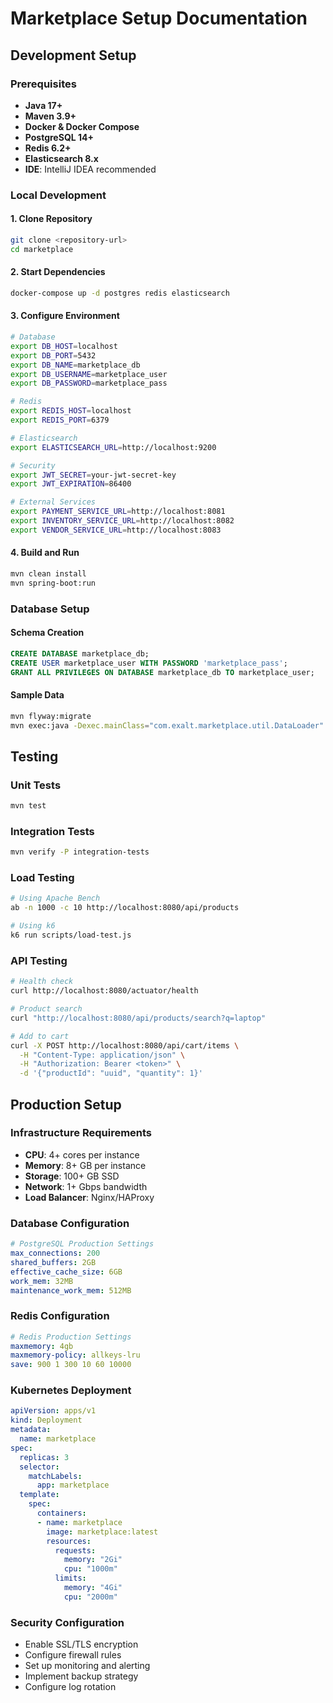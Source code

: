 # Marketplace Setup Documentation

## Development Setup

### Prerequisites
- **Java 17+**
- **Maven 3.9+**
- **Docker & Docker Compose**
- **PostgreSQL 14+**
- **Redis 6.2+**
- **Elasticsearch 8.x**
- **IDE**: IntelliJ IDEA recommended

### Local Development

#### 1. Clone Repository
```bash
git clone <repository-url>
cd marketplace
```

#### 2. Start Dependencies
```bash
docker-compose up -d postgres redis elasticsearch
```

#### 3. Configure Environment
```bash
# Database
export DB_HOST=localhost
export DB_PORT=5432
export DB_NAME=marketplace_db
export DB_USERNAME=marketplace_user
export DB_PASSWORD=marketplace_pass

# Redis
export REDIS_HOST=localhost
export REDIS_PORT=6379

# Elasticsearch
export ELASTICSEARCH_URL=http://localhost:9200

# Security
export JWT_SECRET=your-jwt-secret-key
export JWT_EXPIRATION=86400

# External Services
export PAYMENT_SERVICE_URL=http://localhost:8081
export INVENTORY_SERVICE_URL=http://localhost:8082
export VENDOR_SERVICE_URL=http://localhost:8083
```

#### 4. Build and Run
```bash
mvn clean install
mvn spring-boot:run
```

### Database Setup

#### Schema Creation
```sql
CREATE DATABASE marketplace_db;
CREATE USER marketplace_user WITH PASSWORD 'marketplace_pass';
GRANT ALL PRIVILEGES ON DATABASE marketplace_db TO marketplace_user;
```

#### Sample Data
```bash
mvn flyway:migrate
mvn exec:java -Dexec.mainClass="com.exalt.marketplace.util.DataLoader"
```

## Testing

### Unit Tests
```bash
mvn test
```

### Integration Tests
```bash
mvn verify -P integration-tests
```

### Load Testing
```bash
# Using Apache Bench
ab -n 1000 -c 10 http://localhost:8080/api/products

# Using k6
k6 run scripts/load-test.js
```

### API Testing
```bash
# Health check
curl http://localhost:8080/actuator/health

# Product search
curl "http://localhost:8080/api/products/search?q=laptop"

# Add to cart
curl -X POST http://localhost:8080/api/cart/items \
  -H "Content-Type: application/json" \
  -H "Authorization: Bearer <token>" \
  -d '{"productId": "uuid", "quantity": 1}'
```

## Production Setup

### Infrastructure Requirements
- **CPU**: 4+ cores per instance
- **Memory**: 8+ GB per instance
- **Storage**: 100+ GB SSD
- **Network**: 1+ Gbps bandwidth
- **Load Balancer**: Nginx/HAProxy

### Database Configuration
```yaml
# PostgreSQL Production Settings
max_connections: 200
shared_buffers: 2GB
effective_cache_size: 6GB
work_mem: 32MB
maintenance_work_mem: 512MB
```

### Redis Configuration
```yaml
# Redis Production Settings
maxmemory: 4gb
maxmemory-policy: allkeys-lru
save: 900 1 300 10 60 10000
```

### Kubernetes Deployment
```yaml
apiVersion: apps/v1
kind: Deployment
metadata:
  name: marketplace
spec:
  replicas: 3
  selector:
    matchLabels:
      app: marketplace
  template:
    spec:
      containers:
      - name: marketplace
        image: marketplace:latest
        resources:
          requests:
            memory: "2Gi"
            cpu: "1000m"
          limits:
            memory: "4Gi"
            cpu: "2000m"
```

### Security Configuration
- Enable SSL/TLS encryption
- Configure firewall rules
- Set up monitoring and alerting
- Implement backup strategy
- Configure log rotation